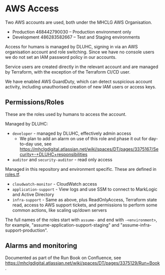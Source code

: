 # AWS Access

Two AWS accounts are used, both under the MHCLG AWS Organisation.

* Production 468442790030 – Production environment only
* Development 486283582667 – Test and Staging environments

Access for humans is managed by DLUHC, signing in via an AWS organisation account and role switching.
Since we have no console users we do not set an IAM password policy in our accounts.

Service users are created directly in the relevant account and are managed by Terraform, with the exception of the Terraform CI/CD user.

We have enabled AWS GuardDuty, which can detect suspicious account activity, including unauthorised creation of new IAM users or access keys.

## Permissions/Roles

These are the roles used by humans to access the account.

Managed by DLUHC:

* `developer` - managed by DLUHC, effectively admin access
  * We plan to add an alarm on use of this role and phase it out for day-to-day use, see <https://mhclgdigital.atlassian.net/wiki/spaces/DT/pages/3375167/Security+-+DLUHC+responsibilities>
* `auditor` and `security-auditor` - read only access

Managed in this repository and environment specific. These are defined in [roles.tf](../../terraform/modules/iam_roles/roles.tf).

* `cloudwatch-monitor` - CloudWatch access
* `application-support` - View logs and use SSM to connect to MarkLogic and Active Directory
* `infra-support` - Same as above, plus ReadOnlyAccess, Terraform state read, access to AWS support tickets, and permissions to perform some common actions, like scaling up/down servers

The full names of the roles start with `assume-` and end with `-<environment>`, for example, "assume-application-support-staging" and "assume-infra-support-production".

## Alarms and monitoring

Documented as part of the Run Book on Confluence, see <https://mhclgdigital.atlassian.net/wiki/spaces/DT/pages/3375129/Run+Book>.
